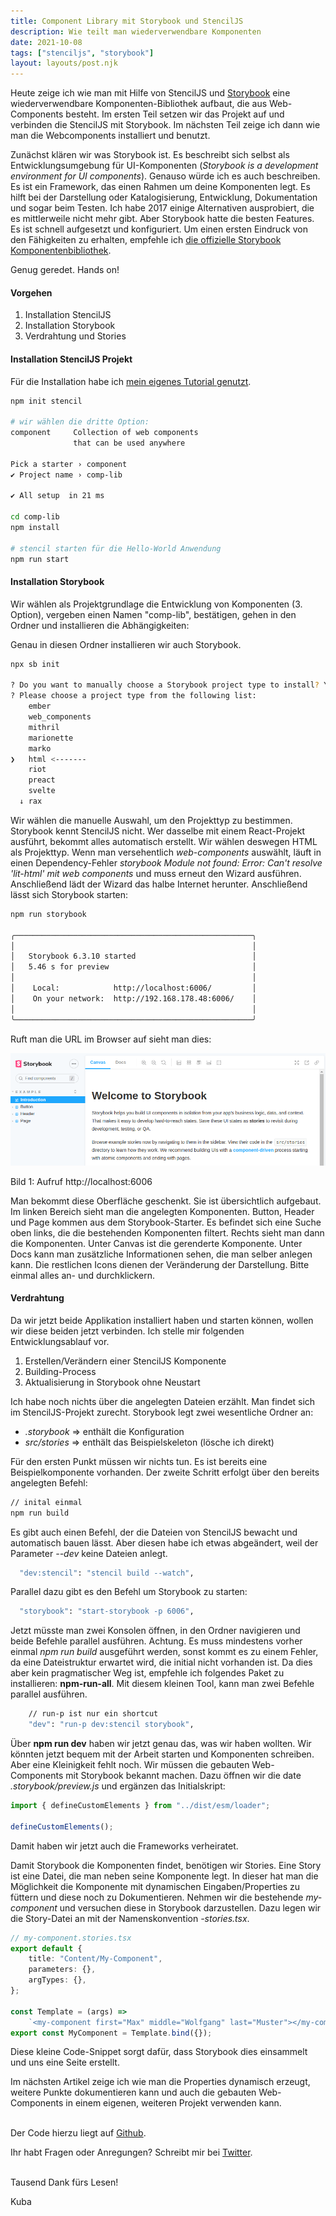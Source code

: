 ```yaml
---
title: Component Library mit Storybook und StencilJS
description: Wie teilt man wiederverwendbare Komponenten
date: 2021-10-08
tags: ["stenciljs", "storybook"]
layout: layouts/post.njk
---
```


Heute zeige ich wie man mit Hilfe von StencilJS und [Storybook](https://storybook.js.org/) eine wiederverwendbare Komponenten-Bibliothek aufbaut, die aus Web-Components besteht. Im ersten Teil setzen wir das Projekt auf und verbinden die StencilJS mit Storybook. Im nächsten Teil zeige ich dann wie man die Webcomponents installiert und benutzt. <!-- endOfPreview -->

Zunächst klären wir was Storybook ist. Es beschreibt sich selbst als Entwicklungsumgebung für UI-Komponenten (_Storybook is a development environment for UI components_). Genauso würde ich es auch beschreiben. Es ist ein Framework, das einen Rahmen um deine Komponenten legt. Es hilft bei der Darstellung oder Katalogisierung, Entwicklung, Dokumentation und sogar beim Testen. Ich habe 2017 einige Alternativen ausprobiert, die es mittlerweile nicht mehr gibt. Aber Storybook hatte die besten Features. Es ist schnell aufgesetzt und konfiguriert. Um einen ersten Eindruck von den Fähigkeiten zu erhalten, empfehle ich [die offizielle Storybook Komponentenbibliothek](https://next--storybookjs.netlify.app/official-storybook/?path=/story/addons-a11y-basebutton--default).

Genug geredet. Hands on!

#### Vorgehen

1. Installation StencilJS
2. Installation Storybook
3. Verdrahtung und Stories

#### Installation StencilJS Projekt

Für die Installation habe ich [mein eigenes Tutorial genutzt](https://derkuba.de/content/posts/stenciljs/projekt-aufsetzen/).

```bash
npm init stencil

# wir wählen die dritte Option:
component     Collection of web components
              that can be used anywhere

Pick a starter › component
✔ Project name › comp-lib

✔ All setup  in 21 ms

cd comp-lib
npm install

# stencil starten für die Hello-World Anwendung
npm run start
```

#### Installation Storybook

Wir wählen als Projektgrundlage die Entwicklung von Komponenten (3. Option), vergeben einen Namen "comp-lib", bestätigen, gehen in den Ordner und installieren die Abhängigkeiten:

Genau in diesen Ordner installieren wir auch Storybook.

```bash
npx sb init

? Do you want to manually choose a Storybook project type to install? Y
? Please choose a project type from the following list:
    ember
    web_components
    mithril
    marionette
    marko
❯   html <-------
    riot
    preact
    svelte
  ↓ rax

```

Wir wählen die manuelle Auswahl, um den Projekttyp zu bestimmen. Storybook kennt StencilJS nicht. Wer dasselbe mit einem React-Projekt ausführt, bekommt alles automatisch erstellt.
Wir wählen deswegen HTML als Projekttyp. Wenn man versehentlich _web-components_ auswählt, läuft in einen Dependency-Fehler _storybook Module not found: Error: Can't resolve 'lit-html' mit web components_ und muss erneut den Wizard ausführen. Anschließend lädt der Wizard das halbe Internet herunter. Anschließend lässt sich Storybook starten:

```bash
npm run storybook

╭─────────────────────────────────────────────────────╮
│                                                     │
│   Storybook 6.3.10 started                          │
│   5.46 s for preview                                │
│                                                     │
│    Local:            http://localhost:6006/         │
│    On your network:  http://192.168.178.48:6006/    │
│                                                     │
╰─────────────────────────────────────────────────────╯
```

Ruft man die URL im Browser auf sieht man dies:

![Storybook Start](/content/img/1021/storybook.png "Storybook")<div class="has-text-right image-subline">Bild 1: Aufruf http://localhost:6006</div>

Man bekommt diese Oberfläche geschenkt. Sie ist übersichtlich aufgebaut. Im linken Bereich sieht man die angelegten Komponenten. Button, Header und Page kommen aus dem Storybook-Starter. Es befindet sich eine Suche oben links, die die bestehenden Komponenten filtert. Rechts sieht man dann die Komponenten. Unter Canvas ist die gerenderte Komponente. Unter Docs kann man zusätzliche Informationen sehen, die man selber anlegen kann. Die restlichen Icons dienen der Veränderung der Darstellung. Bitte einmal alles an- und durchklickern.

#### Verdrahtung

Da wir jetzt beide Applikation installiert haben und starten können, wollen wir diese beiden jetzt verbinden. Ich stelle mir folgenden Entwicklungsablauf vor.

1. Erstellen/Verändern einer StencilJS Komponente
2. Building-Process
3. Aktualisierung in Storybook ohne Neustart

Ich habe noch nichts über die angelegten Dateien erzählt. Man findet sich im StencilJS-Projekt zurecht. Storybook legt zwei wesentliche Ordner an:

-   _.storybook_ => enthält die Konfiguration
-   _src/stories_ => enthält das Beispielskeleton (lösche ich direkt)

Für den ersten Punkt müssen wir nichts tun. Es ist bereits eine Beispielkomponente vorhanden. Der zweite Schritt erfolgt über den bereits angelegten Befehl:

```bash
// inital einmal
npm run build
```

Es gibt auch einen Befehl, der die Dateien von StencilJS bewacht und automatisch bauen lässt. Aber diesen habe ich etwas abgeändert, weil der Parameter _--dev_ keine Dateien anlegt.

```bash
  "dev:stencil": "stencil build --watch",
```

Parallel dazu gibt es den Befehl um Storybook zu starten:

```bash
  "storybook": "start-storybook -p 6006",
```

Jetzt müsste man zwei Konsolen öffnen, in den Ordner navigieren und beide Befehle parallel ausführen. Achtung. Es muss mindestens vorher einmal _npm run build_ ausgeführt werden, sonst kommt es zu einem Fehler, da eine Dateistruktur erwartet wird, die initial nicht vorhanden ist.
Da dies aber kein pragmatischer Weg ist, empfehle ich folgendes Paket zu installieren: **npm-run-all**. Mit diesem kleinen Tool, kann man zwei Befehle parallel ausführen.

```bash
    // run-p ist nur ein shortcut
    "dev": "run-p dev:stencil storybook",
```

Über **npm run dev** haben wir jetzt genau das, was wir haben wollten. Wir könnten jetzt bequem mit der Arbeit starten und Komponenten schreiben. Aber eine Kleinigkeit fehlt noch. Wir müssen die gebauten Web-Components mit Storybook bekannt machen. Dazu öffnen wir die date _.storybook/preview.js_ und ergänzen das Initialskript:

```js
import { defineCustomElements } from "../dist/esm/loader";

defineCustomElements();
```

Damit haben wir jetzt auch die Frameworks verheiratet.

Damit Storybook die Komponenten findet, benötigen wir Stories. Eine Story ist eine Datei, die man neben seine Komponente legt. In dieser hat man die Möglichkeit die Komponente mit dynamischen Eingaben/Properties zu füttern und diese noch zu Dokumentieren. Nehmen wir die bestehende _my-component_ und versuchen diese in Storybook darzustellen.
Dazu legen wir die Story-Datei an mit der Namenskonvention _-stories.tsx_.

```ts
// my-component.stories.tsx
export default {
    title: "Content/My-Component",
    parameters: {},
    argTypes: {},
};

const Template = (args) =>
    `<my-component first="Max" middle="Wolfgang" last="Muster"></my-component>`;
export const MyComponent = Template.bind({});
```

Diese kleine Code-Snippet sorgt dafür, dass Storybook dies einsammelt und uns eine Seite erstellt.

Im nächsten Artikel zeige ich wie man die Properties dynamisch erzeugt, weitere Punkte dokumentieren kann und auch die gebauten Web-Components in einem eigenen, weiteren Projekt verwenden kann.

\
Der Code hierzu liegt auf [Github](https://github.com/derKuba/stenciljs-tutorial/tree/main/component-lib).

Ihr habt Fragen oder Anregungen? Schreibt mir bei [Twitter](https://twitter.com/der_kuba).

\
Tausend Dank fürs Lesen!

Kuba
